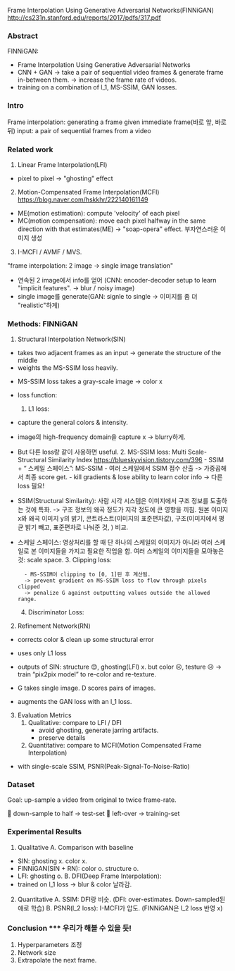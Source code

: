 Frame Interpolation Using Generative Adversarial Networks(FINNiGAN)
http://cs231n.stanford.edu/reports/2017/pdfs/317.pdf



### Abstract
FINNiGAN: 
- Frame Interpolation Using Generative Adversarial Networks
- CNN + GAN -> take a pair of sequential video frames & generate frame in-between them. -> increase the frame rate of videos.
- training on a combination of l_1, MS-SSIM, GAN losses.

### Intro
Frame interpolation: generating a frame given immediate frame(바로 앞, 바로 뒤)
input: a pair of sequential frames from a video

### Related work
1. Linear Frame Interpolation(LFI)
- pixel to pixel -> "ghosting" effect

2. Motion-Compensated Frame Interpolation(MCFI)
https://blog.naver.com/hskkhr/222140161149
- ME(motion estimation): compute 'velocity' of each pixel
- MC(motion compensation): move each pixel halfway in the same direction with that estimates(ME)
-> "soap-opera" effect. 부자연스러운 이미지 생성

3. I-MCFI / AVMF / MVS.

"frame interpolation: 2 image -> single image translation"
- 연속된 2 image에서 info를 얻어 (CNN: encoder-decoder setup to learn "implicit features". -> blur / noisy image)
- single image를 generate(GAN: signle to single -> 이미지를 좀 더 "realistic"하게)

### Methods: FINNiGAN
 
1. Structural Interpolation Network(SIN)
- takes two adjacent frames as an input -> generate the structure of the middle
- weights the MS-SSIM loss heavily. 
* MS-SSIM loss takes a gray-scale image -> color x

- loss function:
	1. L1 loss: 
 
- capture the general colors & intensity. 
- image의 high-frequency domain을 capture x -> blurry하게.
- But 다른 loss랑 같이 사용하면 useful.
	2. MS-SSIM loss: Multi Scale-Structural Similarity Index 
https://blueskyvision.tistory.com/396
		- SSIM + “ 스케일 스페이스”: MS-SSIM
		- 여러 스케일에서 SSIM 점수 산출 -> 가중곱해서 최종 score get.
		- kill gradients & lose ability to learn color info -> 다른 loss 필요!
* SSIM(Structural Similarity): 사람 시각 시스템은 이미지에서 구조 정보를 도출하는 것에 특화. -> 구조 정보의 왜곡 정도가 지각 정도에 큰 영향을 끼침. 원본 이미지 x와 왜곡 이미지 y의 밝기, 콘트라스트(이미지의 표준편차값), 구조(이미지에서 평균 밝기 빼고, 표준편차로 나눠준 것,  ) 비교. 
   
 
* 스케일 스페이스: 영상처리를 할 때 단 하나의 스케일의 이미지가 아니라 여러 스케일로 본 이미지들을 가지고 필요한 작업을 함. 여러 스케일의 이미지들을 모아놓은 것: scale space.
	3. Clipping loss: 
 
		- MS-SSIM이 clipping to [0, 1]된 후 계산됨.
		-> prevent gradient on MS-SSIM loss to flow through pixels clipped
		-> penalize G against outputting values outside the allowed range.
	4. Discriminator Loss:
		 

2. Refinement Network(RN)
- corrects color & clean up some structural error
- uses only L1 loss

- outputs of SIN: structure 😊, ghosting(LFI) x. but color ☹, testure ☹
-> train “pix2pix model” to re-color and re-texture.

- G takes single image. D scores pairs of images.
- augments the GAN loss with an l_1 loss.

3. Evaluation Metrics
	1. Qualitative: compare to LFI / DFI 
		- avoid ghosting, generate jarring artifacts.
		- preserve details
	2. Quantitative: compare to MCFI(Motion Compensated Frame Interpolation)
- with single-scale SSIM, PSNR(Peak-Signal-To-Noise-Ratio)

### Dataset
Goal: up-sample a video from original to twice frame-rate.
 
	down-sample to half -> test-set
	left-over -> training-set

### Experimental Results
1.	Qualitative
A.	Comparison with baseline
-	SIN: ghosting x. color x.
-	FINNiGAN(SIN + RN): color o. structure o.
-	LFI: ghosting o.
B.	DFI(Deep Frame Interpolation): 
-	trained on l_1 loss -> blur & color 날라감.
2.	Quantitative
A.	SSIM: DFI랑 비슷. (DFI: over-estimates. Down-sampled된 애로 학습)
B.	PSNR(l_2 loss): I-MCFI가 압도. (FINNiGAN은 l_2 loss 반영 x)

### Conclusion *** 우리가 해볼 수 있을 듯!
1.	Hyperparameters 조정
2.	Network size
3.	Extrapolate the next frame.

